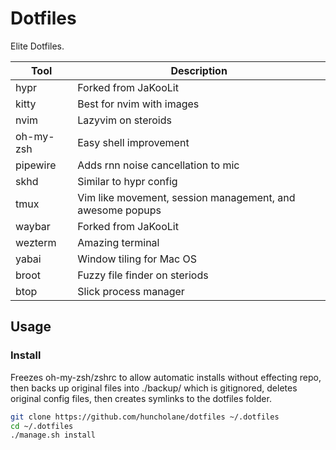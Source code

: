 # Dotfiles

Elite Dotfiles.

| Tool | Description |
|---|---|
| hypr | Forked from JaKooLit |
| kitty | Best for nvim with images |
| nvim | Lazyvim on steroids |
| oh-my-zsh | Easy shell improvement |
| pipewire | Adds rnn noise cancellation to mic |
| skhd | Similar to hypr config |
| tmux | Vim like movement, session management, and awesome popups |
| waybar | Forked from JaKooLit |
| wezterm | Amazing terminal |
| yabai | Window tiling for Mac OS |
| broot | Fuzzy file finder on steriods |
| btop | Slick process manager |

## Usage

### Install

Freezes oh-my-zsh/zshrc to allow automatic installs without effecting repo, then backs up original files into ./backup/ which is gitignored, deletes original config files, then creates symlinks to the dotfiles folder.

```bash
git clone https://github.com/huncholane/dotfiles ~/.dotfiles
cd ~/.dotfiles
./manage.sh install
```
